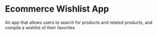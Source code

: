 # Ecommerce Wishlist App

An app that allows users to search for products and related products, and compile a wishlist of their favorites.